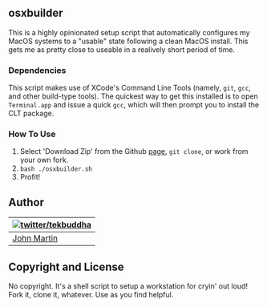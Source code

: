 ## osxbuilder

This is a highly opinionated setup script that automatically configures my MacOS systems to a "usable" state following a clean MacOS install. This gets me as pretty close to useable in a realively short period of time.

### Dependencies

This script makes use of XCode's Command Line Tools (namely, `git`, `gcc`, and other build-type tools). The quickest way to get this installed is to open `Terminal.app` and issue a quick `gcc`, which will then prompt you to install the CLT package.

### How To Use

1. Select 'Download Zip' from the Github [page](https://github.com/tekbuddha/osxbuilder), `git clone`, or work from your own fork. 
1. `bash ./osxbuilder.sh`
1. Profit!


## Author

| [![twitter/tekbuddha](https://en.gravatar.com/userimage/270265/3ce5a7d2212c15b6072cafbe898c687e.jpg)](http://twitter.com/tekbuddha "Follow @tekbuddha on Twitter") |
|---|
| [John Martin](http://tekbuddha.com/) |

## Copyright and License

No copyright. It's a shell script to setup a workstation for cryin' out loud! Fork it, clone it, whatever. Use as you find helpful.